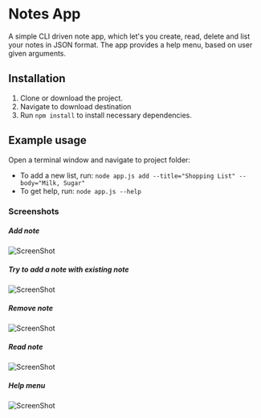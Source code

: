 # Notes App 

A simple CLI driven note app, which let's you create, read, delete and list your notes in JSON format. 
The app provides a help menu, based on user given arguments.

## Installation
1. Clone or download the project.
1. Navigate to download destination
1. Run `npm install` to install necessary dependencies.

## Example usage
Open a terminal window and navigate to project folder:

* To add a new list, run: `node app.js add --title="Shopping List" --body="Milk, Sugar"`
* To get help, run: `node app.js --help`

### Screenshots
##### Add note
![ScreenShot](https://i.postimg.cc/mZch6qWw/Bildschirmfoto-2021-05-26-um-09-36-07.png)
##### Try to add a note with existing note
![ScreenShot](https://i.postimg.cc/2jP3pwzf/Bildschirmfoto-2021-05-26-um-09-36-21.png)
##### Remove note
![ScreenShot](https://i.postimg.cc/9FZ0c7Mw/Bildschirmfoto-2021-05-26-um-09-37-03.png)
##### Read note
![ScreenShot](https://i.postimg.cc/htnjvtzy/Bildschirmfoto-2021-05-26-um-09-37-33.png)
##### Help menu
![ScreenShot](https://i.postimg.cc/7LmbprLB/Bildschirmfoto-2021-05-26-um-09-48-56.png)
